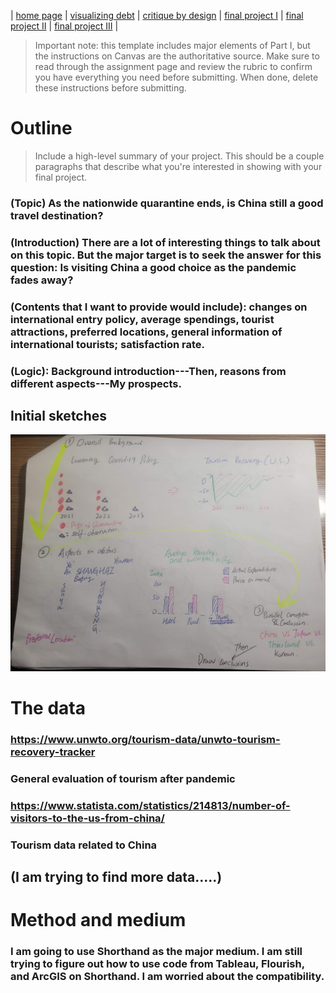 | [home page](https://cmustudent.github.io/tswd-portfolio-templates/) | [visualizing debt](visualizing-government-debt) | [critique by design](critique-by-design) | [final project I](final-project-part-one) | [final project II](final-project-part-two) | [final project III](final-project-part-three) |


> Important note: this template includes major elements of Part I, but the instructions on Canvas are the authoritative source.  Make sure to read through the assignment page and review the rubric to confirm you have everything you need before submitting.  When done, delete these instructions before submitting.

# Outline
> Include a high-level summary of your project.  This should be a couple paragraphs that describe what you're interested in showing with your final project. 
### (Topic) As the nationwide quarantine ends, is China still a good travel destination?
### (Introduction) There are a lot of interesting things to talk about on this topic. But the major target is to seek the answer for this question: Is visiting China a good choice as the pandemic fades away? 
### (Contents that I want to provide would include): changes on international entry policy, average spendings, tourist attractions, preferred locations, general information of international tourists; satisfaction rate.
  
### (Logic): Background introduction---Then, reasons from different aspects---My prospects.

## Initial sketches
<img src="Sketches of Outline.jpg" width="800"/>

# The data
### https://www.unwto.org/tourism-data/unwto-tourism-recovery-tracker
### General evaluation of tourism after pandemic
### https://www.statista.com/statistics/214813/number-of-visitors-to-the-us-from-china/
### Tourism data related to China
## (I am trying to find more data.....)



# Method and medium
### I am going to use Shorthand as the major medium. I am still trying to figure out how to use code from Tableau, Flourish, and ArcGIS on Shorthand. I am worried about the compatibility.
